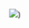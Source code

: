 ![](https://media.discordapp.net/attachments/1167250746820018238/1167302224683225199/Screenshot_2023-10-26_at_10.19.56_PM.png?ex=654da1e9&is=653b2ce9&hm=daa78c41eb165752f4f05ec3b805d298c1bbc9cae66e46ff38f0092a30927175&=&width=928&height=928))

